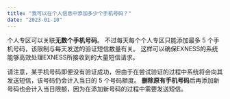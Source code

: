 ```yaml
---
title: "我可以在个人信息中添加多少个手机号码？"
date: "2023-01-10"
---
```


个人专区可以关联**无数个手机号码**。 不过每天每个个人专区只能添加最多 5 个手机号码，该限制与每天发送的验证短信数量有关。 这样可以确保EXNESS的系统能够高效处理EXNESS所接收到的大量短信请求。

请注意，某手机号码即便没有验证成功，但由于在尝试验证的过程中系统将会向其发送短信，该号码仍会计入当日的 5 个号码额度。 **删除原有手机号码**后再添加新号码也会计入当日限额，因为在添加新号码的过程中需要发送短信。
